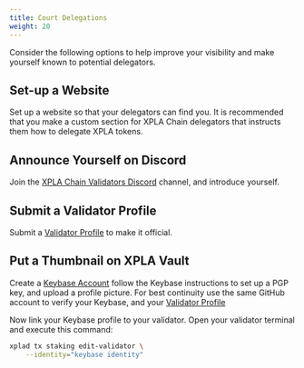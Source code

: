 ```yaml
---
title: Court Delegations
weight: 20
---
```


Consider the following options to help improve your visibility and make yourself known to potential delegators.

## Set-up a Website

Set up a website so that your delegators can find you. It is recommended that you make a custom section for XPLA Chain delegators that instructs them how to delegate XPLA tokens.

## Announce Yourself on Discord

Join the [XPLA Chain Validators Discord](https://discord.gg/vUBcwm3r6t) channel, and introduce yourself.

## Submit a Validator Profile

Submit a [Validator Profile](https://github.com/xpladev/validator-profiles) to make it official.

## Put a Thumbnail on XPLA Vault

Create a [Keybase Account](https://keybase.io/) follow the Keybase instructions to set up a PGP key, and upload a profile picture.
For best continuity use the same GitHub account to verify your Keybase, and your [Validator Profile](https://github.com/xpladev/validator-profiles)

Now link your Keybase profile to your validator. Open your validator terminal and execute this command:

```bash
xplad tx staking edit-validator \
    --identity="keybase identity"
```
